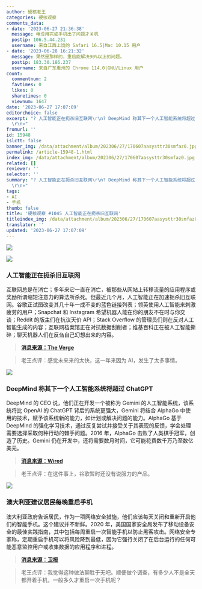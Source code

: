```yaml
---
author: 硬核老王
categories: 硬核观察
comments_data:
- date: '2023-06-27 21:36:38'
  message: 电没用完或手机出了问题才关机
  postip: 106.5.44.231
  username: 来自江西上饶的 Safari 16.5|Mac 10.15 用户
- date: '2023-06-28 16:21:32'
  message: 果然是那样的，重启能解决90%以上的问题。
  postip: 183.30.186.237
  username: 来自广东惠州的 Chrome 114.0|GNU/Linux 用户
count:
  commentnum: 2
  favtimes: 0
  likes: 0
  sharetimes: 0
  viewnum: 1647
date: '2023-06-27 17:07:09'
editorchoice: false
excerpt: "? 人工智能正在扼杀旧互联网\r\n? DeepMind 称其下一个人工智能系统将超过 ChatGPT\r\n? 澳大利亚建议居民每晚重启手机\r\n»
  \r\n»"
fromurl: ''
id: 15948
islctt: false
banner_img: /data/attachment/album/202306/27/170607aasysttr30smfaz0.jpg
permalink: /article-15948-1.html
index_img: /data/attachment/album/202306/27/170607aasysttr30smfaz0.jpg
related: []
reviewer: ''
selector: ''
summary: "? 人工智能正在扼杀旧互联网\r\n? DeepMind 称其下一个人工智能系统将超过 ChatGPT\r\n? 澳大利亚建议居民每晚重启手机\r\n»
  \r\n»"
tags:
- AI
- 手机
thumb: false
title: '硬核观察 #1045 人工智能正在扼杀旧互联网'
titleindex_img: /data/attachment/album/202306/27/170607aasysttr30smfaz0.jpg
translator: ''
updated: '2023-06-27 17:07:09'
---
```


![](/data/attachment/album/202306/27/170607aasysttr30smfaz0.jpg)


![](/data/attachment/album/202306/27/170622w8k8k0mdmkiq28if.jpg)


### 人工智能正在扼杀旧互联网


互联网总是在消亡；多年来它一直在消亡，被那些从网站上转移流量的应用程序或奖励所谓缩短注意力的算法所杀死。但最近几个月，人工智能正在加速扼杀旧互联网。谷歌正试图改变其几十年一成不变的蓝色链接列表；领英使用人工智能来刺激疲劳的用户；Snapchat 和 Instagram 希望机器人能在你的朋友不在时与你交谈；Reddit 的版主们在抗议天价 API；Stack Overflow 的管理员们则在反对人工智能生成的内容；互联网档案馆正在对抗数据刮削者；维基百科正在被人工智能撕碎；聊天机器人们在反刍自己幻想出来的内容。



> 
> **[消息来源：The Verge](https://www.theverge.com/2023/6/26/23773914/ai-large-language-models-data-scraping-generation-remaking-web)**
> 
> 
> 



> 
> 老王点评：感觉未来来的太快，这一年来因为 AI，发生了太多事情。
> 
> 
> 


![](/data/attachment/album/202306/27/170636yvwwwinlzchivaxu.jpg)


### DeepMind 称其下一个人工智能系统将超过 ChatGPT


DeepMind 的 CEO 说，他们正在开发一个被称为 Gemini 的人工智能系统，该系统将比 OpenAI 的 ChatGPT 背后的系统更强大，Gemini 将结合 AlphaGo 中使用的技术，赋予该系统新的能力，如计划或解决问题的能力。AlphaGo 基于 DeepMind 的强化学习技术，通过反复尝试并接受关于其表现的反馈，学会处理需要选择采取何种行动的棘手问题。2016 年，AlphaGo 击败了人类棋手冠军，创造了历史。Gemini 仍在开发中，还将需要数月时间，它可能花费数千万乃至数亿美元。



> 
> **[消息来源：Wired](https://www.wired.com/story/google-deepmind-demis-hassabis-chatgpt/)**
> 
> 
> 



> 
> 老王点评：在这件事上，谷歌暂时还没有说服力的产品。
> 
> 
> 


![](/data/attachment/album/202306/27/170656xzare25wb4az52en.jpg)


### 澳大利亚建议居民每晚重启手机


澳大利亚政府告诉居民，作为一项网络安全措施，他们应该每天关闭和重新开启他们的智能手机。这个建议并不新鲜。2020 年，美国国家安全局发布了移动设备安全的最佳实践指南，其中包括每周重启一次智能手机以防止黑客攻击。网络安全专家称，定期重启手机可以将风险降到最低，因为它强行关闭了在后台运行的任何可能恶意监控用户或收集数据的应用程序和进程。



> 
> **[消息来源：卫报](https://www.theguardian.com/technology/2023/jun/23/turn-your-phone-off-every-night-for-five-minutes-australian-pm-tells-residents)**
> 
> 
> 



> 
> 老王点评：我觉得这种做法聊胜于无吧。顺便做个调查，有多少人不是全天都开着手机，一般多久才重启一次手机呢？
> 
> 
>